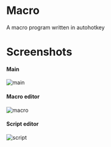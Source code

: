 Macro
=====

A macro program written in autohotkey

Screenshots
===========

#### Main
![main](http://i.imgur.com/HOq4dms.png)

#### Macro editor
![macro](http://i.imgur.com/4ldlptc.png)

#### Script editor
![script](http://i.imgur.com/6aOL07z.png)
